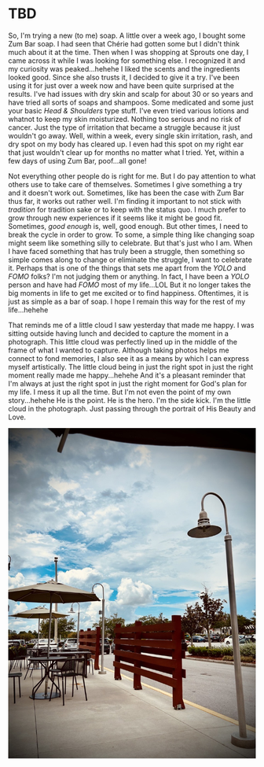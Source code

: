 # TBD

So, I'm trying a new (to me) soap. A little over a week ago, I bought some Zum Bar soap. I had seen that Chérie had gotten some but I didn't think much about it at the time. Then when I was shopping at Sprouts one day, I came across it while I was looking for something else. I recognized it and my curiosity was peaked...hehehe I liked the scents and the ingredients looked good. Since she also trusts it, I decided to give it a try. I've been using it for just over a week now and have been quite surprised at the results. I've had issues with dry skin and scalp for about 30 or so years and have tried all sorts of soaps and shampoos. Some medicated and some just your basic *Head & Shoulders* type stuff. I've even tried various lotions and whatnot to keep my skin moisturized. Nothing too serious and no risk of cancer. Just the type of irritation that became a struggle because it just wouldn't go away. Well, within a week, every single skin irritation, rash, and dry spot on my body has cleared up. I even had this spot on my right ear that just wouldn't clear up for months no matter what I tried. Yet, within a few days of using Zum Bar, poof...all gone!

Not everything other people do is right for me. But I do pay attention to what others use to take care of themselves. Sometimes I give something a try and it doesn't work out. Sometimes, like has been the case with Zum Bar thus far, it works out rather well. I'm finding it important to not stick with *tradition* for tradition sake or to keep with the status quo. I much prefer to grow through new experiences if it seems like it might be good fit. Sometimes, *good enough* is, well, good enough. But other times, I need to break the cycle in order to grow. To some, a simple thing like changing soap might seem like something silly to celebrate. But that's just who I am. When I have faced something that has truly been a struggle, then something so simple comes along to change or eliminate the struggle, I want to celebrate it. Perhaps that is one of the things that sets me apart from the *YOLO* and *FOMO* folks? I'm not judging them or anything. In fact, I have been a *YOLO* person and have had *FOMO* most of my life...LOL But it no longer takes the big moments in life to get me excited or to find happiness. Oftentimes, it is just as simple as a bar of soap. I hope I remain this way for the rest of my life...hehehe

That reminds me of a little cloud I saw yesterday that made me happy. I was sitting outside having lunch and decided to capture the moment in a photograph. This little cloud was perfectly lined up in the middle of the frame of what I wanted to capture. Although taking photos helps me connect to fond memories, I also see it as a means by which I can express myself artistically. The little cloud being in just the right spot in just the right moment really made me happy...hehehe And it's a pleasant reminder that I'm always at just the right spot in just the right moment for God's plan for my life. I mess it up all the time. But I'm not even the point of my own story...hehehe He is the point. He is the hero. I'm the side kick. I'm the little cloud in the photograph. Just passing through the portrait of His Beauty and Love.

![Cafe tables, parking lot, clouds in the sky](./media/IMG_9869.jpeg)

